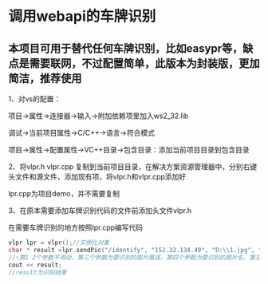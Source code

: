 # 调用webapi的车牌识别
## 本项目可用于替代任何车牌识别，比如easypr等，缺点是需要联网，不过配置简单，此版本为封装版，更加简洁，推荐使用

1、对vs的配置：

   项目->属性->连接器->输入->附加依赖项里加入ws2_32.lib
   
   调试->当前项目属性->C/C++->语言->符合模式
	
   项目->属性->配置属性->VC++目录->包含目录：添加当前项目目录到包含目录
   
   
2、将vlpr.h vlpr.cpp 复制到当前项目目录，在解决方案资源管理器中，分别右键头文件和源文件，添加现有项，将vlpr.h和vlpr.cpp添加好

lpr.cpp为项目demo，并不需要复制

3、在原本需要添加车牌识别代码的文件前添加头文件vlpr.h

   在需要车牌识别的地方按照lpr.cpp编写代码

```cpp
vlpr lpr = vlpr();//实例化对象
char * result =lpr.sendPic("/identify", "152.32.134.49", "D:\\1.jpg", "1.jpg", 8801, "", "");
//↑第1 2个参数不用动，第三个参数为要识别的图片路径，第四个参数为要识别的图片名，第五个参数不要动，第六个参数为api_user，第七个参数为api_key，为保护接口安全，最后两个接口需要联系我，每人拿到的user和key都不一样，需要key才接口可以正常工作
cout << result;
//result为识别结果
```


